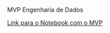 MVP Engenharia de Dados

[Link para o Notebook com o MVP](https://github.com/diogomattos1/mvp-engenharia-dados/blob/2eb85845832ae4fa943641d9cdc571bc4b58a9fe/MVP%20Dados.ipynb)
